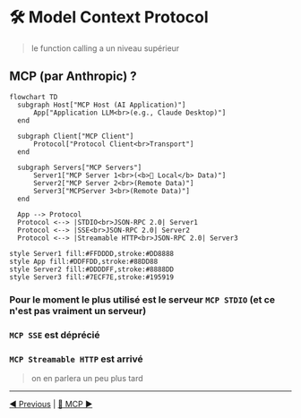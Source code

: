 # 🛠️ Model Context Protocol
> le function calling a un niveau supérieur

## MCP (par Anthropic) ?

```mermaid
flowchart TD
  subgraph Host["MCP Host (AI Application)"]
      App["Application LLM<br>(e.g., Claude Desktop)"]
  end

  subgraph Client["MCP Client"]
      Protocol["Protocol Client<br>Transport"]
  end

  subgraph Servers["MCP Servers"]
      Server1["MCP Server 1<br>(<b>👋 Local</b> Data)"]
      Server2["MCP Server 2<br>(Remote Data)"]
      Server3["MCPServer 3<br>(Remote Data)"]
  end

  App --> Protocol
  Protocol <--> |STDIO<br>JSON-RPC 2.0| Server1
  Protocol <--> |SSE<br>JSON-RPC 2.0| Server2
  Protocol <--> |Streamable HTTP<br>JSON-RPC 2.0| Server3

style Server1 fill:#FFDDDD,stroke:#DD8888
style App fill:#DDFFDD,stroke:#88DD88
style Server2 fill:#DDDDFF,stroke:#8888DD
style Server3 fill:#7ECF7E,stroke:#195919
```

### Pour le moment le plus **utilisé** est le serveur **`MCP STDIO`** (et ce n'est pas vraiment un serveur)
### **`MCP SSE`** est déprécié
### **`MCP Streamable HTTP`** est arrivé
> on en parlera un peu plus tard


___
[◀️ Previous](./12-we-have-a-problem.md#ok-on-sait-faire-exécuter-du-code-à-un-llm-) | [🎉 MCP ▶️](./14-mcp.md#️-model-context-protocol)